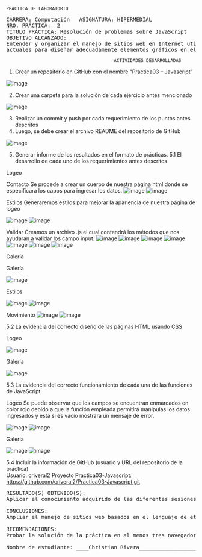 
 	PRÁCTICA DE LABORATORIO 

<pre>CARRERA: Computación	ASIGNATURA: HIPERMEDIAL
NRO. PRÁCTICA:	2	
TÍTULO PRÁCTICA: Resolución de problemas sobre JavaScript
OBJETIVO ALCANZADO:
Entender y organizar el manejo de sitios web en Internet utilizando diferentes lenguajes y aplicando estándares 
actuales para diseñar adecuadamente elementos gráficos en el sitio.</pre>

                                            ACTIVIDADES DESARROLLADAS
1.	Crear un repositorio en GitHub con el nombre “Practica03 – Javascript”

![image](https://user-images.githubusercontent.com/52549697/68945361-3b46f080-077e-11ea-82af-05a64de58586.png)

2.	Crear una carpeta para la solución de cada ejercicio antes mencionado

![image](https://user-images.githubusercontent.com/52549697/68945795-32a2ea00-077f-11ea-960a-b00599f4ab5a.png)

3.	Realizar un commit y push por cada requerimiento de los puntos antes descritos
4.	Luego, se debe crear el archivo README del repositorio de GitHub

![image](https://user-images.githubusercontent.com/52549697/68945965-b6f56d00-077f-11ea-95b1-9d43f758026e.png)

5.	Generar informe de los resultados en el formato de prácticas.
5.1	El desarrollo de cada uno de los requerimientos antes descritos.

Logeo 

Contacto
Se procede a crear un cuerpo de nuestra página html donde se especificara los capos para ingresar los datos.
![image](https://user-images.githubusercontent.com/52549697/68946645-7dbdfc80-0781-11ea-88ce-688a4ecfacdd.png)
![image](https://user-images.githubusercontent.com/52549697/68946690-97f7da80-0781-11ea-843d-4fca893bace1.png)


Estilos
Generaremos estilos para mejorar la apariencia de nuestra página de logeo

![image](https://user-images.githubusercontent.com/52549697/68946886-089ef700-0782-11ea-8f39-c0393962558e.png)
![image](https://user-images.githubusercontent.com/52549697/68946916-1eacb780-0782-11ea-9147-12acb3ef0241.png)


Validar
Creamos un archivo .js el cual contendrá los métodos que nos ayudaran a validar los campo input.
![image](https://user-images.githubusercontent.com/52549697/68947514-a5ae5f80-0783-11ea-96f3-e5b4ace99ede.png)
![image](https://user-images.githubusercontent.com/52549697/68947555-c7a7e200-0783-11ea-838d-1d300084d0f8.png)
![image](https://user-images.githubusercontent.com/52549697/68947589-e1492980-0783-11ea-9068-723e6ab8e14a.png)
![image](https://user-images.githubusercontent.com/52549697/68947655-03db4280-0784-11ea-8df7-6236f39eb110.png)
![image](https://user-images.githubusercontent.com/52549697/68947721-24a39800-0784-11ea-9cd4-dd5de73340ed.png)
![image](https://user-images.githubusercontent.com/52549697/68947766-40a73980-0784-11ea-8196-ecc040fe96ec.png)
![image](https://user-images.githubusercontent.com/52549697/68947798-54eb3680-0784-11ea-862e-5d5271b9d715.png)

Galería

Galería

![image](https://user-images.githubusercontent.com/52549697/68948541-18203f00-0786-11ea-8c14-3bf6e31feeda.png)


Estilos

![image](https://user-images.githubusercontent.com/52549697/68948833-c330f880-0786-11ea-8f8f-7ab42b16f363.png)
![image](https://user-images.githubusercontent.com/52549697/68948878-e3f94e00-0786-11ea-869d-943a7216c024.png)

Movimiento
![image](https://user-images.githubusercontent.com/52549697/68949206-8addea00-0787-11ea-8a4f-bc72ffd0548f.png)
![image](https://user-images.githubusercontent.com/52549697/68949291-b9f45b80-0787-11ea-9829-ea2728dfe681.png)

5.2	La evidencia del correcto diseño de las páginas HTML usando CSS

Logeo

![image](https://user-images.githubusercontent.com/52549697/68949591-574f8f80-0788-11ea-8a30-efecc95b5e50.png)

Galeria

![image](https://user-images.githubusercontent.com/52549697/68949982-3b98b900-0789-11ea-9c51-61f599cc6db1.png)

5.3	La evidencia del correcto funcionamiento de cada una de las funciones de JavaScript

Logeo
Se puede observar que los campos se encuentran enmarcados en color rojo debido a que la función empleada permitirá manipulas los datos ingresados y esta si es vacío mostrara un mensaje de error.

![image](https://user-images.githubusercontent.com/52549697/68950082-6a169400-0789-11ea-8c79-e5d78182cdc4.png)
![image](https://user-images.githubusercontent.com/52549697/68950233-bc57b500-0789-11ea-9cce-3b641eef3ef6.png)

Galeria

![image](https://user-images.githubusercontent.com/52549697/68950333-ef9a4400-0789-11ea-9960-cd469274fee5.png)
![image](https://user-images.githubusercontent.com/52549697/68950350-f88b1580-0789-11ea-981e-b485d92b32db.png)


5.4	Incluir la información de GitHub (usuario y URL del repositorio de la práctica)  
Usuario: criveral2
Proyecto Practica03-Javascript: https://github.com/criveral2/Practica03-Javascript.git


<pre>
RESULTADO(S) OBTENIDO(S):
Aplicar el conocimiento adquirido de las diferentes sesiones de clases y de documentos relacionados al tema para organizar de una mejor manera los sitios de web y de negocios en Internet.

CONCLUSIONES:
Ampliar el manejo de sitios web basados en el lenguaje de etiquetado HTML, CSS y JavaScrip

RECOMENDACIONES:
Probar la solución de la práctica en al menos tres navegadores web; Google Chrome, Firefox y Safari

Nombre de estudiante: ____Christian Rivera_________________________


</pre>

